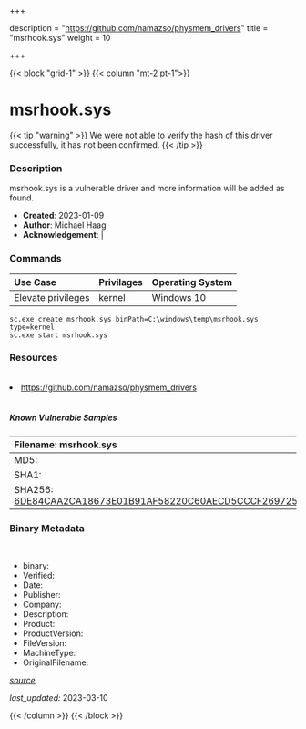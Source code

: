 +++

description = "https://github.com/namazso/physmem_drivers"
title = "msrhook.sys"
weight = 10

+++


{{< block "grid-1" >}}
{{< column "mt-2 pt-1">}}




# msrhook.sys 


{{< tip "warning" >}}
We were not able to verify the hash of this driver successfully, it has not been confirmed.
{{< /tip >}}




### Description


msrhook.sys is a vulnerable driver and more information will be added as found.


- **Created**: 2023-01-09
- **Author**: Michael Haag
- **Acknowledgement**:  | [](https://twitter.com/)

### Commands

| Use Case | Privilages | Operating System | 
|:---- | ---- | ---- |
| Elevate privileges | kernel | Windows 10 |

```
sc.exe create msrhook.sys binPath=C:\windows\temp\msrhook.sys type=kernel
sc.exe start msrhook.sys
```

### Resources
<br>


<li><a href=" https://github.com/namazso/physmem_drivers"> https://github.com/namazso/physmem_drivers</a></li>


<br>


##### Known Vulnerable Samples

| Filename: msrhook.sys |
|:---- |
|MD5: <a href="https://www.virustotal.com/gui/file/{&#39;Filename&#39;: &#39;msrhook.sys&#39;, &#39;MD5&#39;: &#39;&#39;, &#39;SHA1&#39;: &#39;&#39;, &#39;SHA256&#39;: &#39;6DE84CAA2CA18673E01B91AF58220C60AECD5CCCF269725EC3C7F226B2167492&#39;}"></a>|
|SHA1: <a href="https://www.virustotal.com/gui/file/{&#39;Filename&#39;: &#39;msrhook.sys&#39;, &#39;MD5&#39;: &#39;&#39;, &#39;SHA1&#39;: &#39;&#39;, &#39;SHA256&#39;: &#39;6DE84CAA2CA18673E01B91AF58220C60AECD5CCCF269725EC3C7F226B2167492&#39;}"></a>|
|SHA256: <a href="https://www.virustotal.com/gui/file/{&#39;Filename&#39;: &#39;msrhook.sys&#39;, &#39;MD5&#39;: &#39;&#39;, &#39;SHA1&#39;: &#39;&#39;, &#39;SHA256&#39;: &#39;6DE84CAA2CA18673E01B91AF58220C60AECD5CCCF269725EC3C7F226B2167492&#39;}">6DE84CAA2CA18673E01B91AF58220C60AECD5CCCF269725EC3C7F226B2167492</a>|




### Binary Metadata
<br>

- binary: 
- Verified: 
- Date: 
- Publisher: 
- Company: 
- Description: 
- Product: 
- ProductVersion: 
- FileVersion: 
- MachineType: 
- OriginalFilename: 

[*source*](https://github.com/magicsword-io/LOLDrivers/tree/main/yaml/msrhook.sys.yml)

*last_updated:* 2023-03-10


{{< /column >}}
{{< /block >}}
